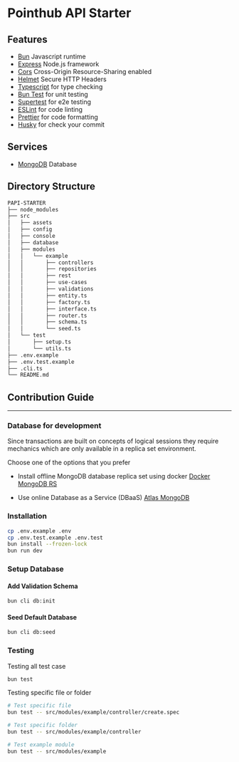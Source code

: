 # Pointhub API Starter

## Features
- [Bun](https://bun.sh/) Javascript runtime 
- [Express](https://expressjs.com) Node.js framework
- [Cors](https://github.com/expressjs/cors) Cross-Origin Resource-Sharing enabled
- [Helmet](https://github.com/helmetjs/helmet) Secure HTTP Headers
- [Typescript](https://www.typescriptlang.org) for type checking
- [Bun Test](https://bun.sh/guides/test) for unit testing
- [Supertest](https://www.npmjs.com/package/supertest) for e2e testing
- [ESLint](https://eslint.org) for code linting
- [Prettier](https://prettier.io) for code formatting
- [Husky](https://typicode.github.io/husky) for check your commit

## Services
- [MongoDB](https://www.mongodb.com/docs/drivers/node/current/) Database

## Directory Structure

```bash
PAPI-STARTER
├── node_modules
├── src
│   ├── assets
│   ├── config
│   ├── console
│   ├── database
│   ├── modules
│   │   └── example
│   │       ├── controllers
│   │       ├── repositories
│   │       ├── rest
│   │       ├── use-cases
│   │       ├── validations
│   │       ├── entity.ts
│   │       ├── factory.ts
│   │       ├── interface.ts
│   │       ├── router.ts
│   │       ├── schema.ts
│   │       └── seed.ts
│   └── test
│       ├── setup.ts
│       └── utils.ts
├── .env.example
├── .env.test.example
├── .cli.ts
└── README.md
```

## Contribution Guide

---

### Database for development

Since transactions are built on concepts of logical sessions they require mechanics which are only available in a replica set environment.

Choose one of the options that you prefer

- Install offline MongoDB database replica set using docker
[Docker MongoDB RS](https://github.com/point-hub/docker-mongodb-rs)

- Use online Database as a Service (DBaaS) [Atlas MongoDB](https://www.mongodb.com/atlas/database)

### Installation

```bash
cp .env.example .env
cp .env.test.example .env.test
bun install --frozen-lock
bun run dev
```

### Setup Database

#### Add Validation Schema

```bash
bun cli db:init
```

#### Seed Default Database

```bash
bun cli db:seed
```

### Testing

Testing all test case

```bash
bun test
```

Testing specific file or folder

```bash
# Test specific file
bun test -- src/modules/example/controller/create.spec

# Test specific folder
bun test -- src/modules/example/controller

# Test example module
bun test -- src/modules/example
```
